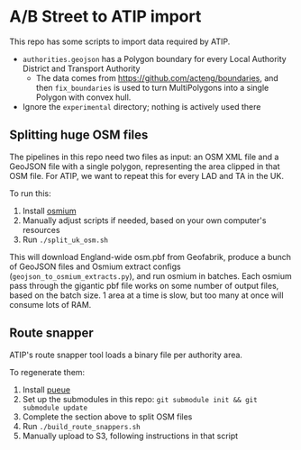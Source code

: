 # A/B Street to ATIP import

This repo has some scripts to import data required by ATIP.

- `authorities.geojson` has a Polygon boundary for every Local Authority District and Transport Authority
  - The data comes from https://github.com/acteng/boundaries, and then
    `fix_boundaries` is used to turn MultiPolygons into a single Polygon with
    convex hull.
- Ignore the `experimental` directory; nothing is actively used there

## Splitting huge OSM files

The pipelines in this repo need two files as input: an OSM XML file and a
GeoJSON file with a single polygon, representing the area clipped in that OSM
file. For ATIP, we want to repeat this for every LAD and TA in the UK.

To run this:

1.  Install [osmium](https://osmcode.org/osmium-tool)
2.  Manually adjust scripts if needed, based on your own computer's resources
3.  Run `./split_uk_osm.sh`

This will download England-wide osm.pbf from Geofabrik, produce a bunch of
GeoJSON files and Osmium extract configs (`geojson_to_osmium_extracts.py`), and
run osmium in batches. Each osmium pass through the gigantic pbf file works on
some number of output files, based on the batch size. 1 area at a time is slow,
but too many at once will consume lots of RAM.

## Route snapper

ATIP's route snapper tool loads a binary file per authority area.

To regenerate them:

1.  Install [pueue](https://github.com/Nukesor/pueue)
2.  Set up the submodules in this repo: `git submodule init && git submodule update`
3.  Complete the section above to split OSM files
4.  Run `./build_route_snappers.sh`
5.  Manually upload to S3, following instructions in that script

